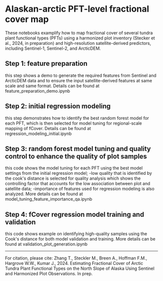 # Alaskan-arctic PFT-level fractional cover map
These notebooks examplify how to map fractional cover of several tundra plant functional types (PFTs) using a harmonized plot inventory (Stecker et al., 2024, in preparation) and high-resolution satellite-derived predictors, including Sentinel-1, Sentinel-2, and ArcticDEM. 

## Step 1: feature preparation
this step shows a demo to generate the required features from Sentinel and ArcticDEM data and to ensure the input satellite-derived features at same scale and same format. Details can be found at feature_preparation_demo.ipynb

## Step 2: initial regression modeling
this step demonstrates how to identify the best random forest model for each PFT, which is then selected for model tuning for regional-scale mapping of fCover. Details can be found at regression_modeling_initial.ipynb

## Step 3: random forest model tuning and quality control to enhance the quality of plot samples
this code shows the model tuning for each PFT using the best model settings from the initial regression model;
-low quality that is identified by the cook's distance is selected for quality analysis which shows the controlling factor that accounts for the low association between plot and satellite data;
-importance of features used for regression modeling is also analyzed.
More details can be found at model_tuning_feature_importance_qa.ipynb

## Step 4: fCover regression model training and validation
this code shows example on identifying high-quality samples using the Cook's distance for both model validation and training. More details can be found at validation_plot_generation.ipynb

---
For citation, please cite:
Zhang T., Steckler M., Breen A., Hoffman F.M., Hargrove W.W., Kumar J., 2024. Estimating Fractional Cover of Arctic Tundra Plant Functional Types on the North Slope of Alaska Using Sentinel and Harmonized Plot Observations. In prep.
